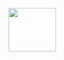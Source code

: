 <p align="center">
  <img src="![noun_kanban_2339731](https://user-images.githubusercontent.com/32516811/111670053-b65b6380-8817-11eb-8545-d07e97141499.png)" width="95" height="87" alt="">
</p>
